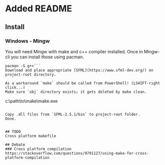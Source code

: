 # Added README

## Install

### Windows - Mingw
You will need Mingw with make and c++ compiler installed. Once in Mingw-cli you can install those using pacman.
```pacman -S make
pacman -S g++```
Download and place appropriate [SFML](https://www.sfml-dev.org/) on project-root directory.

As a workaround `make` should be called from PowerShell! (LSHIFT-right click...)
Make sure `obj` directory exists; it gets deleted by make clean.
```
c:\path\to\make\make.exe
```

Copy .dll files from `SFML-2.5.1/bin` to project-root folder.
Done.


## TODO
Cross platform makefile

## Debate
### Cross platform compilation
https://stackoverflow.com/questions/9791127/using-make-for-cross-platform-compilation

